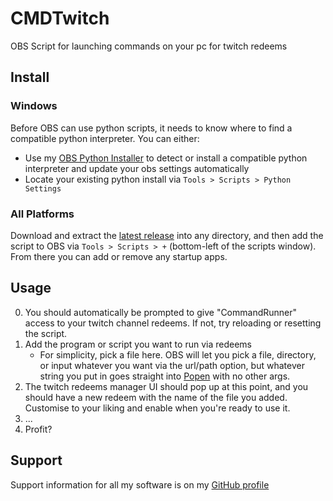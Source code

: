 # CMDTwitch
OBS Script for launching commands on your pc for twitch redeems
## Install
### Windows
Before OBS can use python scripts, it needs to know where to find a compatible python interpreter. You can either:
- Use my [OBS Python Installer](https://github.com/sugoidogo/obs-python-installer) to detect or install a compatible python interpreter and update your obs settings automatically
- Locate your existing python install via `Tools > Scripts > Python Settings`
### All Platforms
Download and extract the [latest release](https://github.com/sugoidogo/obs-startup-apps/releases/latest) into any directory, and then add the script to OBS via `Tools > Scripts > +` (bottom-left of the scripts window). From there you can add or remove any startup apps.
## Usage
0. You should automatically be prompted to give "CommandRunner" access to your twitch channel redeems. If not, try reloading or resetting the script.
1. Add the program or script you want to run via redeems
    - For simplicity, pick a file here. OBS will let you pick a file, directory, or input whatever you want via the url/path option, but whatever string you put in goes straight into [Popen](https://docs.python.org/3/library/subprocess.html#popen-constructor) with no other args.
2. The twitch redeems manager UI should pop up at this point, and you should have a new redeem with the name of the file you added. Customise to your liking and enable when you're ready to use it.
3. ...
4. Profit?
## Support
Support information for all my software is on my [GitHub profile](https://github.com/sugoidogo)
